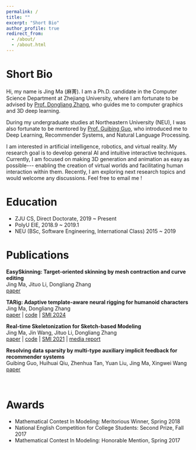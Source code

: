 ```yaml
---
permalink: /
title: ""
excerpt: "Short Bio"
author_profile: true
redirect_from: 
  - /about/
  - /about.html
---
```


Short Bio
======
Hi, my name is Jing Ma (麻菁). I am a Ph.D. candidate in the Computer Science Department at Zhejiang University, 
where I am fortunate to be advised by [Prof. Dongliang Zhang](https://person.zju.edu.cn/en/0012126#0), 
who guides me to computer graphics and 3D deep learning. 

During my undergraduate studies at Northeastern University (NEU), 
I was also fortunate to be mentored by [Prof. Guibing Guo](https://guoguibing.github.io/), 
who introduced me to Deep Learning, Recommender Systems, and Natural Language Processing.

I am interested in artificial intelligence, robotics, and virtual reality.
My research goal is to develop general AI and intuitive interactive techniques. 
Currently, I am focused on making 3D generation and animation as easy as possible---
enabling the creation of virtual worlds and facilitating human interaction within them.
Recently, I am exploring next research topics and would welcome any discussions. 
Feel free to email me !

Education
======
- ZJU CS, Direct Doctorate, 2019 ~ Present
- PolyU EIE, 2018.9 ~ 2019.1
- NEU (BSc, Software Engineering, International Class) 2015 ~ 2019


Publications
======
__EasySkinning: Target-oriented skinning by mesh contraction and curve editing__ <br/>
Jing Ma, Jituo Li, Dongliang Zhang <br/>
[paper](https://www.sciencedirect.com/science/article/pii/S0097849324001845) <br/>


__TARig: Adaptive template-aware neural rigging for humanoid characters__ <br/>
Jing Ma, Dongliang Zhang <br/>
[paper](https://www.sciencedirect.com/science/article/pii/S0097849323000730) | [code](https://github.com/jingma-git/TARig-1) | [SMI 2024](https://smiconf.github.io/2024/) <br/>


__Real-time Skeletonization for Sketch-based Modeling__ <br/>
Jing Ma, Jin Wang, Jituo Li, Dongliang Zhang  <br/>
[paper](https://dl.acm.org/doi/abs/10.1016/j.cag.2021.11.005) | [code](https://github.com/jingma-git/RealSkel) | [SMI 2021](https://smi2021.github.io/) | [media report](https://baijiahao.baidu.com/s?id=1718376969935755339&wfr=spider&for=pc) <br/>


__Resolving data sparsity by multi-type auxiliary implicit feedback for recommender systems__ <br/>
Guibing Guo, Huihuai Qiu, Zhenhua Tan, Yuan Liu, Jing Ma, Xingwei Wang <br/>
[paper](https://www.sciencedirect.com/science/article/pii/S0950705117304653) 

<br/>

Awards
======
- Mathematical Contest In Modeling: Meritorious Winner, Spring 2018
- National English Competition for College Students: Second Prize, Fall 2017
- Mathematical Contest In Modeling: Honorable Mention, Spring 2017

